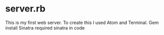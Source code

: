 # server.rb
This is my first web server. 
To create this I used Atom and Terminal. 
Gem install Sinatra
required sinatra in code
